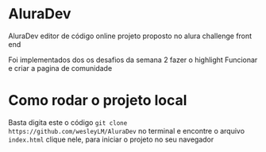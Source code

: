 # AluraDev
AluraDev editor de código online projeto proposto no alura challenge front end

Foi implementados dos os desafios da semana 2 fazer o highlight Funcionar e criar a pagina de comunidade 

# Como rodar o projeto local

Basta digita este o código `git clone https://github.com/wesleyLM/AluraDev` no terminal e encontre o arquivo `index.html` clique nele, para iniciar o projeto no seu navegador


